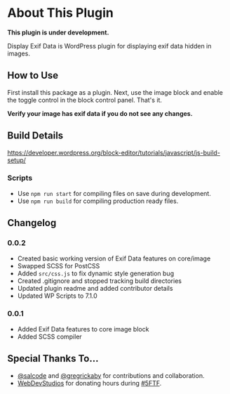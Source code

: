
# About This Plugin
**This plugin is under development.**

Display Exif Data is WordPress plugin for displaying exif data hidden in images.

## How to Use
First install this package as a plugin. Next, use the image block and enable the toggle control in the block control panel. That's it.

**Verify your image has exif data if you do not see any changes.**

## Build Details
https://developer.wordpress.org/block-editor/tutorials/javascript/js-build-setup/

### Scripts
- Use `npm run start` for compiling files on save during development.
- Use `npm run build` for compiling production ready files.

## Changelog

### 0.0.2
- Created basic working version of Exif Data features on core/image
- Swapped SCSS for PostCSS
- Added `src/css.js` to fix dynamic style generation bug
- Created .gitignore and stopped tracking build directories
- Updated plugin readme and added contributor details
- Updated WP Scripts to 7.1.0

### 0.0.1
- Added Exif Data features to core image block
- Added SCSS compiler

## Special Thanks To...
- [@salcode](https://github.com/salcode) and [@gregrickaby](https://github.com/gregrickaby) for contributions and collaboration.
- [WebDevStudios](https://webdevstudios.com/) for donating hours during [#5FTF](https://twitter.com/search?q=%235FTF&src=typed_query).